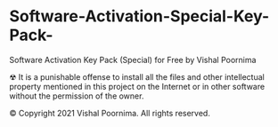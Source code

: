 # Software-Activation-Special-Key-Pack-
Software Activation Key Pack (Special) for Free by Vishal Poornima

☢ It is a punishable offense to install all the files and other intellectual property mentioned in this project on the Internet or in other software without the permission of the owner.

© Copyright 2021 Vishal Poornima. All rights reserved.
